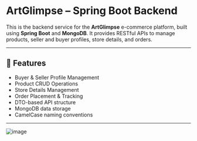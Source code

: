 # ArtGlimpse – Spring Boot Backend

This is the backend service for the **ArtGlimpse** e-commerce platform, built using **Spring Boot** and **MongoDB**. It provides RESTful APIs to manage products, seller and buyer profiles, store details, and orders.

---

## 🧩 Features

- Buyer & Seller Profile Management  
- Product CRUD Operations  
- Store Details Management  
- Order Placement & Tracking  
- DTO-based API structure  
- MongoDB data storage  
- CamelCase naming conventions

---

![image](https://github.com/user-attachments/assets/6f683f78-8229-4c4f-b393-219861899407)

